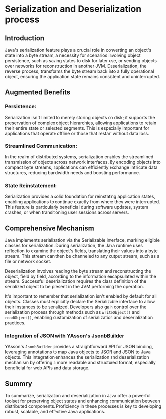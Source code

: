 
# Serialization and Deserialization process

## Introduction
Java's serialization feature plays a crucial role in converting an object's state into a byte stream, a necessity for scenarios involving object persistence, such as saving states to disk for later use, or sending objects over networks for reconstruction in another JVM. Deserialization, the reverse process, transforms the byte stream back into a fully operational object, ensuring the application state remains consistent and uninterrupted.

## Augmented Benefits

### Persistence: 
Serialization isn't limited to merely storing objects on disk; it supports the preservation of complex object hierarchies, allowing applications to retain their entire state or selected segments. This is especially important for applications that operate offline or those that restart without data loss.

### Streamlined Communication:
 In the realm of distributed systems, serialization enables the streamlined transmission of objects across network interfaces. By encoding objects into compact byte streams, applications can efficiently exchange intricate data structures, reducing bandwidth needs and boosting performance.

### State Reinstatement: 
Serialization provides a solid foundation for reinstating application states, enabling applications to continue exactly from where they were interrupted. This feature is particularly beneficial during software updates, system crashes, or when transitioning user sessions across servers.

## Comprehensive Mechanism

Java implements serialization via the Serializable interface, marking eligible classes for serialization. During serialization, the Java runtime uses reflection to examine the object's fields, translating their values into a byte stream. This stream can then be channeled to any output stream, such as a file or network socket.

Deserialization involves reading the byte stream and reconstructing the object, field by field, according to the information encapsulated within the stream. Successful deserialization requires the class definition of the serialized object to be present in the JVM performing the operation.

It's important to remember that serialization isn't enabled by default for all objects. Classes must explicitly declare the Serializable interface to allow their instances to be serialized. Developers also gain control over the serialization process through methods such as `writeObject()` and `readObject()`, enabling customization of serialization and deserialization practices.

### Integration of JSON with YAsson's JsonbBuilder
YAsson's `JsonbBuilder` provides a straightforward API for JSON binding, leveraging annotations to map Java objects to JSON and JSON to Java objects. This integration enhances the serialization and deserialization mechanism by offering a more readable and structured format, especially beneficial for web APIs and data storage.

## Summry

To summarize, serialization and deserialization in Java offer a powerful toolset for preserving object states and enhancing communication between distributed components. Proficiency in these processes is key to developing robust, scalable, and effective Java applications.

